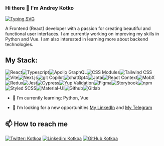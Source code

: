 ### Hi there 👋 I'm Andrey Kotko

[![Typing SVG](<https://readme-typing-svg.demolab.com?font=Fira+Code&pause=1000&color=49F715&random=false&width=435&lines=Lorem+ipsum+dolor+amet...;Frontend+(React)+Developer;6%2B+years+experience+UI+development>)](https://git.io/typing-svg)

A Frontend (React) developer with a passion for creating beautiful and functional user interfaces. I am currently working on improving my skills in Python and Vue. I am also interested in learning more about backend technologies.

## My Stack:

<img alt="React" src="https://img.shields.io/badge/-React-45b8d8?style=flat-square&logo=react&logoColor=white" /><img alt="Typescript" src="https://img.shields.io/badge/-Typescript-007ACC?style=flat-square&logo=typescript&logoColor=white" /><img alt="Apollo GraphQL" src="https://img.shields.io/badge/-Apollo%20GraphQL-311C87?style=flat-square&logo=apollo-graphql&logoColor=white" /><img alt="CSS Modules" src="https://img.shields.io/badge/-CSS%20Modules-1572B6?style=flat-square&logo=css3&logoColor=white" /><img alt="Tailwind CSS" src="https://img.shields.io/badge/-Tailwind%20CSS-38B2AC?style=flat-square&logo=tailwind-css&logoColor=white" /><img alt="Vite" src="https://img.shields.io/badge/-Vite-646CFF?style=flat-square&logo=vite&logoColor=white" /><img alt="Next.js" src="https://img.shields.io/badge/-Next.js-000000?style=flat-square&logo=next-dot-js&logoColor=white" /><img alt="git Copilot" src="https://img.shields.io/badge/-git%20Copilot-000000?style=flat-square&logo=github&logoColor=white" /><img alt="chatGpt4" src="https://img.shields.io/badge/-chatGpt4-FFD700?style=flat-square&logo=python&logoColor=white" /><img alt="Jotai" src="https://img.shields.io/badge/-Jotai-00C4CC?style=flat-square&logo=atom&logoColor=white" /><img alt="React Context" src="https://img.shields.io/badge/-React%20Context-61DAFB?style=flat-square&logo=react&logoColor=white" /><img alt="MobX" src="https://img.shields.io/badge/-MobX-FF9955?style=flat-square&logo=mobx&logoColor=white" /><img alt="Redux" src="https://img.shields.io/badge/-Redux-764ABC?style=flat-square&logo=redux&logoColor=white" /><img alt="Jest" src="https://img.shields.io/badge/-Jest-C21325?style=flat-square&logo=jest&logoColor=white" /><img alt="Cypress" src="https://img.shields.io/badge/-Cypress-17202C?style=flat-square&logo=cypress&logoColor=white" /><img alt="Yup Validation" src="https://img.shields.io/badge/-Yup%20Validation-FF69B4?style=flat-square&logo=yarn&logoColor=white" /><img alt="Figma" src="https://img.shields.io/badge/-Figma-F24E1E?style=flat-square&logo=figma&logoColor=white" /><img alt="Storybook" src="https://img.shields.io/badge/-Storybook-FF4785?style=flat-square&logo=storybook&logoColor=white" /><img alt="npm" src="https://img.shields.io/badge/-npm-CB3837?style=flat-square&logo=npm&logoColor=white" /><img alt="Styled SCSS" src="https://img.shields.io/badge/-Styled%20SCSS-CC6699?style=flat-square&logo=sass&logoColor=white" /><img alt="Material-UI" src="https://img.shields.io/badge/-Material--UI-0081CB?style=flat-square&logo=material-ui&logoColor=white" /><img alt="Github" src="https://img.shields.io/badge/-Github-181717?style=flat-square&logo=github&logoColor=white" /><img alt="Gitlab" src="https://img.shields.io/badge/-Gitlab-FCA121?style=flat-square&logo=gitlab&logoColor=white" />

- 🌱 I’m currently learning: Python, Vue

- 👯 I’m looking for a new opportunities [My LinkedIn](https://linkedin.com/in/kotkoa) and [My Telegram](https://t.me/Kotkoa)

## 📫 How to reach me

[![Twitter: Kotkoa](https://img.shields.io/twitter/follow/Kotkoa?style=social)](https://twitter.com/Kotkoa)
[![Linkedin: Kotkoa](https://img.shields.io/badge/-Kotkoa-black?style=flat-square&logo=Linkedin&logoColor=white&link=https://www.linkedin.com/in/kotkoa)](https://www.linkedin.com/in/kotkoa)
[![GitHub Kotkoa](https://img.shields.io/github/followers/Kotkoa?label=follow&style=social)](https://github.com/Kotkoa)

<!--
**Kotkoa/kotkoa** is a ✨ _special_ ✨ repository because its `README.md` (this file) appears on your GitHub profile.

Here are some ideas to get you started:

- 🔭 I’m currently working on ...
- 🌱 I’m currently learning ...
- 👯 I’m looking to collaborate on ...
- 🤔 I’m looking for help with ...
- 💬 Ask me about ...
- 📫 How to reach me: ...
- 😄 Pronouns: ...
- ⚡ Fun fact: ...
  -->

